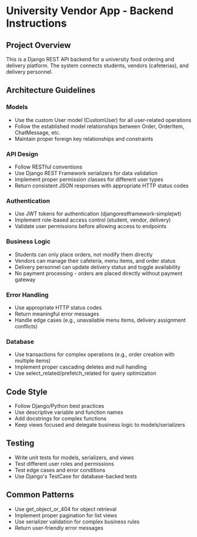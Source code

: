 <!-- Use this file to provide workspace-specific custom instructions to Copilot. For more details, visit https://code.visualstudio.com/docs/copilot/copilot-customization#_use-a-githubcopilotinstructionsmd-file -->

# University Vendor App - Backend Instructions

## Project Overview
This is a Django REST API backend for a university food ordering and delivery platform. The system connects students, vendors (cafeterias), and delivery personnel.

## Architecture Guidelines

### Models
- Use the custom User model (CustomUser) for all user-related operations
- Follow the established model relationships between Order, OrderItem, ChatMessage, etc.
- Maintain proper foreign key relationships and constraints

### API Design
- Follow RESTful conventions
- Use Django REST Framework serializers for data validation
- Implement proper permission classes for different user types
- Return consistent JSON responses with appropriate HTTP status codes

### Authentication
- Use JWT tokens for authentication (djangorestframework-simplejwt)
- Implement role-based access control (student, vendor, delivery)
- Validate user permissions before allowing access to endpoints

### Business Logic
- Students can only place orders, not modify them directly
- Vendors can manage their cafeteria, menu items, and order status
- Delivery personnel can update delivery status and toggle availability
- No payment processing - orders are placed directly without payment gateway

### Error Handling
- Use appropriate HTTP status codes
- Return meaningful error messages
- Handle edge cases (e.g., unavailable menu items, delivery assignment conflicts)

### Database
- Use transactions for complex operations (e.g., order creation with multiple items)
- Implement proper cascading deletes and null handling
- Use select_related/prefetch_related for query optimization

## Code Style
- Follow Django/Python best practices
- Use descriptive variable and function names
- Add docstrings for complex functions
- Keep views focused and delegate business logic to models/serializers

## Testing
- Write unit tests for models, serializers, and views
- Test different user roles and permissions
- Test edge cases and error conditions
- Use Django's TestCase for database-backed tests

## Common Patterns
- Use get_object_or_404 for object retrieval
- Implement proper pagination for list views
- Use serializer validation for complex business rules
- Return user-friendly error messages
